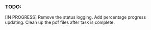 ### TODO:

[IN PROGRESS] Remove the status logging.
Add percentage progress updating.
Clean up the pdf files after task is complete.
